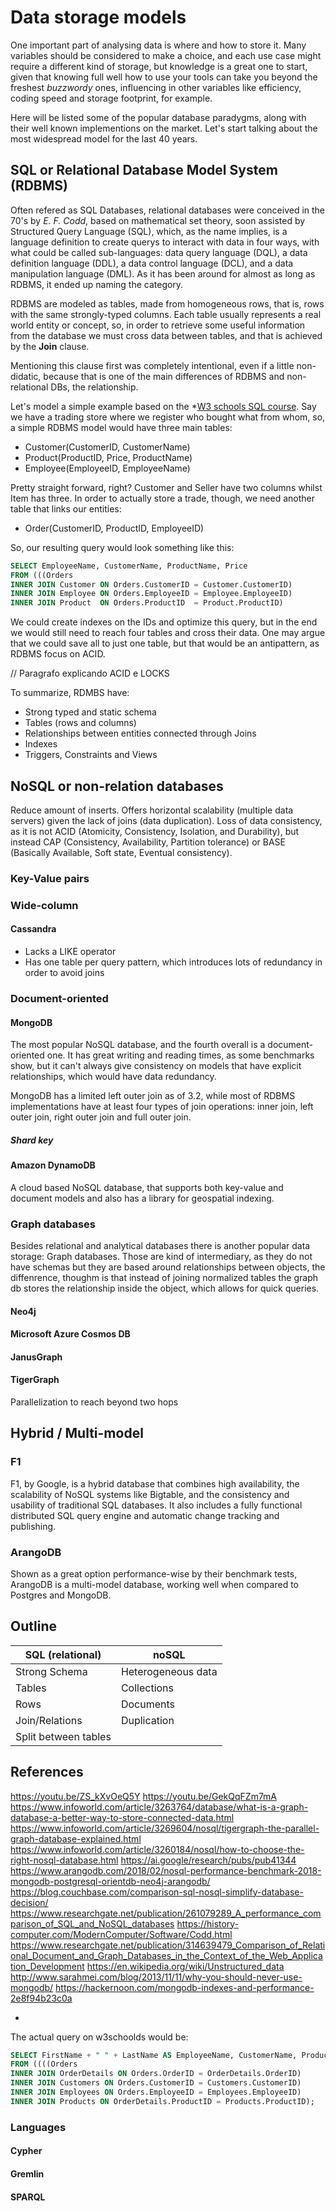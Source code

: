 # Data storage models

One important part of analysing data is where and how to store it. Many variables should be considered to make a choice, and each use case might require a different kind of storage, but knowledge is a great one to start, given that knowing full well how to use your tools can take you beyond the freshest _buzzwordy_ ones, influencing in other variables like efficiency, coding speed and storage footprint, for example.

Here will be listed some of the popular database paradygms, along with their well known implementions on the market. Let's start talking about the most widespread model for the last 40 years.

## SQL or Relational Database Model System (RDBMS)
Often refered as SQL Databases, relational databases were conceived in the 70's by _E. F. Codd_, based on mathematical set theory, soon assisted by Structured Query Language (SQL), which, as the name implies, is a language definition to create querys to interact with data in four ways, with what could be called sub-languages: data query language (DQL), a data definition language (DDL), a data control language (DCL), and a data manipulation language (DML). As it has been around for almost as long as RDBMS, it ended up naming the category.

RDBMS are modeled as tables, made from homogeneous rows, that is, rows with the same strongly-typed columns. Each table usually represents a real world entity or concept, so, in order to retrieve some useful information from the database we must cross data between tables, and that is achieved by the **Join** clause.

Mentioning this clause first was completely intentional, even if a little non-didatic, because that is one of the main differences of RDBMS and non-relational DBs, the relationship.

Let's model a simple example based on the \*[W3 schools SQL course](https://www.w3schools.com/sql). Say we have a trading store where we register who bought what from whom, so, a simple RDBMS model would have three main tables:

- Customer(CustomerID, CustomerName)
- Product(ProductID, Price, ProductName)
- Employee(EmployeeID, EmployeeName)

Pretty straight forward, right? Customer and Seller have two columns whilst Item has three. In order to actually store a trade, though, we need another table that links our entities:

- Order(CustomerID, ProductID, EmployeeID)

So, our resulting query would look something like this:

```sql
SELECT EmployeeName, CustomerName, ProductName, Price
FROM (((Orders
INNER JOIN Customer ON Orders.CustomerID = Customer.CustomerID)
INNER JOIN Employee ON Orders.EmployeeID = Employee.EmployeeID)
INNER JOIN Product  ON Orders.ProductID  = Product.ProductID)
```

We could create indexes on the IDs and optimize this query, but in the end we would still need to reach four tables and cross their data. One may argue that we could save all to just one table, but that would be an antipattern, as RDBMS focus on ACID.

// Paragrafo explicando ACID e LOCKS 


To summarize, RDMBS have:

- Strong typed and static schema  
- Tables (rows and columns)  
- Relationships between entities connected through Joins
- Indexes  
- Triggers, Constraints and Views  


## NoSQL or non-relation databases


Reduce amount of inserts. 
Offers horizontal scalability (multiple data servers) given the lack of joins (data duplication).
Loss of data consistency, as it is not ACID (Atomicity, Consistency, Isolation, and Durability), but instead CAP (Consistency, Availability, Partition tolerance) or BASE (Basically Available, Soft state, Eventual consistency).

### Key-Value pairs

### Wide-column
#### Cassandra
- Lacks a LIKE operator
- Has one table per query pattern, which introduces lots of redundancy in order to avoid joins

### Document-oriented

#### MongoDB
The most popular NoSQL database, and the fourth overall is a document-oriented one. It has great writing and reading times, as some benchmarks show, but it can't always give consistency on models that have explicit relationships, which would have data redundancy.

MongoDB has a limited left outer join as of 3.2, while most of RDBMS implementations have at least four types of join operations: inner join, left outer join, right outer join and full outer join.

##### Shard key

#### Amazon DynamoDB
A cloud based NoSQL database, that supports both key-value and document models and also has a library for geospatial indexing.


### Graph databases

Besides relational and analytical databases there is another popular data storage: Graph databases.
Those are kind of intermediary, as they do not have schemas but they are based around relationships between objects, the diffenrence, thoughm is that instead of joining normalized tables the graph db stores the relationship inside the object, which allows for quick queries. 

#### Neo4j
#### Microsoft Azure Cosmos DB
#### JanusGraph
#### TigerGraph
Parallelization to reach beyond two hops


## Hybrid / Multi-model
### F1
F1, by Google, is a hybrid database that combines high availability, the scalability of NoSQL systems like Bigtable, and the consistency and usability of traditional SQL databases. It also includes a fully functional distributed SQL query engine and automatic change tracking and publishing.

### ArangoDB
Shown as a great option performance-wise by their benchmark tests, ArangoDB is a multi-model database, working well when compared to Postgres and MongoDB.

## Outline

|  SQL (relational)           | noSQL |
|  ---            |  ---  |
| Strong Schema   | Heterogeneous data |
| Tables          | Collections        |
| Rows            | Documents          |
| Join/Relations  | Duplication        |
| Split between tables |  |

## References 
https://youtu.be/ZS_kXvOeQ5Y
https://youtu.be/GekQqFZm7mA
https://www.infoworld.com/article/3263764/database/what-is-a-graph-database-a-better-way-to-store-connected-data.html
https://www.infoworld.com/article/3269604/nosql/tigergraph-the-parallel-graph-database-explained.html
https://www.infoworld.com/article/3260184/nosql/how-to-choose-the-right-nosql-database.html
https://ai.google/research/pubs/pub41344
https://www.arangodb.com/2018/02/nosql-performance-benchmark-2018-mongodb-postgresql-orientdb-neo4j-arangodb/
https://blog.couchbase.com/comparison-sql-nosql-simplify-database-decision/
https://www.researchgate.net/publication/261079289_A_performance_comparison_of_SQL_and_NoSQL_databases
https://history-computer.com/ModernComputer/Software/Codd.html
https://www.researchgate.net/publication/314639479_Comparison_of_Relational_Document_and_Graph_Databases_in_the_Context_of_the_Web_Application_Development
https://en.wikipedia.org/wiki/Unstructured_data
http://www.sarahmei.com/blog/2013/11/11/why-you-should-never-use-mongodb/
https://hackernoon.com/mongodb-indexes-and-performance-2e8f94b23c0a

*
The actual query on w3schoolds would be:

```sql
SELECT FirstName + " " + LastName AS EmployeeName, CustomerName, ProductName, Price
FROM ((((Orders
INNER JOIN OrderDetails ON Orders.OrderID = OrderDetails.OrderID)
INNER JOIN Customers ON Orders.CustomerID = Customers.CustomerID)
INNER JOIN Employees ON Orders.EmployeeID = Employees.EmployeeID)
INNER JOIN Products ON OrderDetails.ProductID = Products.ProductID);
```

### Languages 
#### Cypher
#### Gremlin
#### SPARQL

